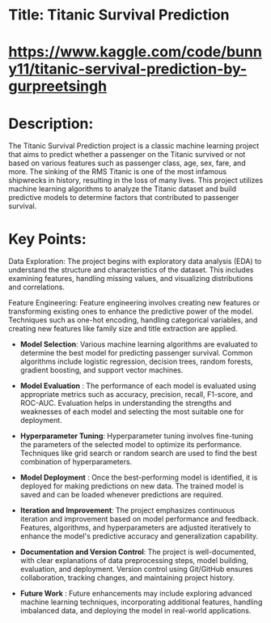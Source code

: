 
# Title: Titanic Survival Prediction
# https://www.kaggle.com/code/bunny11/titanic-servival-prediction-by-gurpreetsingh
# Description:

The Titanic Survival Prediction project is a classic machine learning project that aims to predict whether a passenger on the Titanic survived or not based on various features such as passenger class, age, sex, fare, and more. The sinking of the RMS Titanic is one of the most infamous shipwrecks in history, resulting in the loss of many lives. This project utilizes machine learning algorithms to analyze the Titanic dataset and build predictive models to determine factors that contributed to passenger survival.

# Key Points:

Data Exploration: The project begins with exploratory data analysis (EDA) to understand the structure and characteristics of the dataset. This includes examining features, handling missing values, and visualizing distributions and correlations.

Feature Engineering: Feature engineering involves creating new features or transforming existing ones to enhance the predictive power of the model. Techniques such as one-hot encoding, handling categorical variables, and creating new features like family size and title extraction are applied.

* **Model Selection**: Various machine learning algorithms are evaluated to determine the best model for predicting passenger survival. Common algorithms include logistic regression, decision trees, random forests, gradient boosting, and support vector machines.

* **Model Evaluation** : The performance of each model is evaluated using appropriate metrics such as accuracy, precision, recall, F1-score, and ROC-AUC. Evaluation helps in understanding the strengths and weaknesses of each model and selecting the most suitable one for deployment.

* **Hyperparameter Tuning**: Hyperparameter tuning involves fine-tuning the parameters of the selected model to optimize its performance. Techniques like grid search or random search are used to find the best combination of hyperparameters.

* **Model Deployment** : Once the best-performing model is identified, it is deployed for making predictions on new data. The trained model is saved and can be loaded whenever predictions are required.

* **Iteration and Improvement**: The project emphasizes continuous iteration and improvement based on model performance and feedback. Features, algorithms, and hyperparameters are adjusted iteratively to enhance the model's predictive accuracy and generalization capability.

* **Documentation and Version Control**: The project is well-documented, with clear explanations of data preprocessing steps, model building, evaluation, and deployment. Version control using Git/GitHub ensures collaboration, tracking changes, and maintaining project history.

* **Future Work** : Future enhancements may include exploring advanced machine learning techniques, incorporating additional features, handling imbalanced data, and deploying the model in real-world applications.
